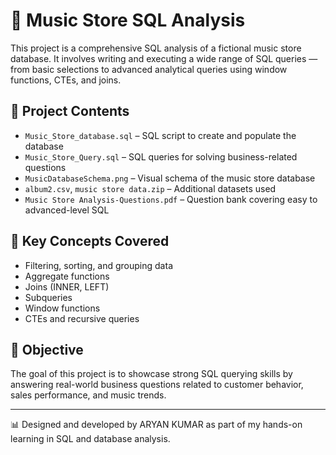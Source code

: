# 🎵 Music Store SQL Analysis

This project is a comprehensive SQL analysis of a fictional music store database. It involves writing and executing a wide range of SQL queries — from basic selections to advanced analytical queries using window functions, CTEs, and joins.

## 📁 Project Contents

- `Music_Store_database.sql` – SQL script to create and populate the database
- `Music_Store_Query.sql` – SQL queries for solving business-related questions
- `MusicDatabaseSchema.png` – Visual schema of the music store database
- `album2.csv`, `music store data.zip` – Additional datasets used
- `Music Store Analysis-Questions.pdf` – Question bank covering easy to advanced-level SQL

## 🧠 Key Concepts Covered

- Filtering, sorting, and grouping data
- Aggregate functions
- Joins (INNER, LEFT)
- Subqueries
- Window functions
- CTEs and recursive queries

## 📌 Objective

The goal of this project is to showcase strong SQL querying skills by answering real-world business questions related to customer behavior, sales performance, and music trends.

---

📊 Designed and developed by ARYAN KUMAR as part of my hands-on learning in SQL and database analysis.
